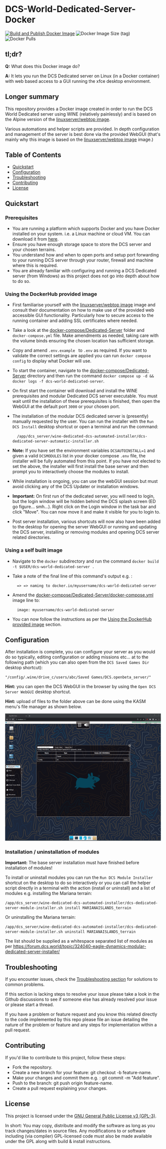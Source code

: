 # DCS-World-Dedicated-Server-Docker

[![Build and Publish Docker Image](https://github.com/Aterfax/DCS-World-Dedicated-Server-Docker/actions/workflows/docker-publish.yml/badge.svg)](https://github.com/Aterfax/DCS-World-Dedicated-Server-Docker/actions/workflows/docker-publish.yml)
![Docker Image Size (tag)](https://img.shields.io/docker/image-size/aterfax/dcs-world-dedicated-server/latest)
![Docker Pulls](https://img.shields.io/docker/pulls/aterfax/dcs-world-dedicated-server)

## **tl;dr?**

**Q:** What does this Docker image do? 

**A:** It lets you run the DCS Dedicated server on Linux (in a Docker container) with web based access to a GUI running the xfce desktop environment.

## Longer summary

This repository provides a Docker image created in order to run the DCS World Dedicated server using WINE (relatively painlessly) and is based on the Alpine version of the [linuxserver/webtop image](https://docs.linuxserver.io/images/docker-webtop). 

Various automations and helper scripts are provided. In depth configuration and management of the server is best done via the provided WebGUI (that's mainly why this image is based on the [linuxserver/webtop image](https://docs.linuxserver.io/images/docker-webtop) image.)

## Table of Contents

- [Quickstart](#Quickstart)
- [Configuration](#Configuration)
- [Troubleshooting](#Troubleshooting)
- [Contributing](#Contributing)
- [License](#License)

## Quickstart

### Prerequisites

* You are running a platform which supports Docker and you have Docker installed on your system. i.e. a Linux machine or cloud VM. You can download it from [here](https://www.docker.com/get-started).
* Ensure you have enough storage space to store the DCS server and your chosen terrains.
* You understand how and when to open ports and setup port forwarding to your running DCS server through your router, firewall and machine where this is required.
* You are already familiar with configuring and running a DCS Dedicated server (from Windows) as this project does not go into depth about how to do so.

### Using the DockerHub provided image

* First familiarise yourself with the [linuxserver/webtop image](https://docs.linuxserver.io/images/docker-webtop) image and consult their documentation on how to make use of the provided web accessible GUI functionality. Particularly how to secure access to the running container and adding SSL certificates where needed.
* Take a look at the [docker-compose/Dedicated-Server](docker-compose/Dedicated-Server/) folder and ``docker-compose.yml`` file. Make amendments as needed, taking care with the volume binds ensuring the chosen location has sufficient storage.
* Copy and amend ``.env.example `` to ``.env`` as required. If you want to validate the correct settings are applied you can run ``docker compose config`` to display what Docker will use.
* To start the container, navigate to the [docker-compose/Dedicated-Server](docker-compose/Dedicated-Server/) directory and then run the command ``docker compose up -d && docker logs -f dcs-world-dedicated-server``.
* On first start the container will download and install the WINE prerequisites and modular Dedicated DCS server executable. You must wait until the installation of these prerequisites is finished, then open the WebGUI at the default port ``3000`` or your chosen port.
* The installation of the modular DCS dedicated server is (presently) manually requested by the user. You can run the installer with the ``Run DCS Install`` desktop shortcut or open a terminal and run the command:
        
        /app/dcs_server/wine-dedicated-dcs-automated-installer/dcs-dedicated-server-automatic-installer.sh 

* **Note:** If you have set the environment variables ``DCSAUTOINSTALL=1`` and given a valid ``DCSMODULES`` list in your docker compose ``.env`` file, the installer will be fully automated from this point. If you have not elected to set the above, the installer will first install the base server and then prompt you to interactively choose the modules to install. 
* While installation is ongoing, you can use the webGUI session but must avoid clicking any of the DCS Updater or installation windows.
* **Important:** On first run of the dedicated server, you will need to login, but the login window will be hidden behind the DCS splash screen (ED go figure... smh...). Right click on the Login window in the task bar and click "Move". You can now move it and make it visible for you to login to.
* Post server installation, various shortcuts will now also have been added to the desktop for opening the server WebGUI or running and updating the DCS server, installing or removing modules and opening DCS server related directories.

### Using a self built image

* Navigate to the ``docker`` subdirectory and run the command ``docker build -t $USER/dcs-world-dedicated-server .``
* Take a note of the final line of this command's output e.g. :

        => => naming to docker.io/myusername/dcs-world-dedicated-server

* Amend the [docker-compose/Dedicated-Server/docker-compose.yml](docker-compose/Dedicated-Server/docker-compose.yml) image line to: 
  
        image: myusername/dcs-world-dedicated-server

* You can now follow the instructions as per the [Using the DockerHub provided image](#Using-the-DockerHub-provided-image) section.

## Configuration

After installation is complete, you can configure your server as you would do so typically, editing configuration or adding missions etc... at to the following path (which you can also open from the ``DCS Saved Games Dir`` desktop shortcut):

    "/config/.wine/drive_c/users/abc/Saved Games/DCS.openbeta_server/"

**Hint:** you can open the DCS WebGUI in the browser by using the ``Open DCS Server WebGUI`` desktop shortcut.

**Hint:** upload of files to the folder above can be done using the KASM menu's file manager as shown below.

![KASM File manager screenshot](assets/images/kasm-file-manager.png "KASM File manager screenshot")

### Installation / uninstallation of modules

**Important:** The base server installation must have finished before installation of modules!

To install or uninstall modules you can run the ``Run DCS Module Installer`` shortcut on the desktop to do so interactively or you can call the helper script directly in a terminal with the action (install or uninstall) and a list of modules e.g. installing the Mariana terrain:

    /app/dcs_server/wine-dedicated-dcs-automated-installer/dcs-dedicated-server-module-installer.sh install MARIANAISLANDS_terrain

Or uninstalling the Mariana terrain:

    /app/dcs_server/wine-dedicated-dcs-automated-installer/dcs-dedicated-server-module-installer.sh uninstall MARIANAISLANDS_terrain

The list should be supplied as a whitespace separated list of modules as per https://forum.dcs.world/topic/324040-eagle-dynamics-modular-dedicated-server-installer/


## Troubleshooting

If you encounter issues, check the [Troubleshooting section](TROUBLESHOOTING.md)  for solutions to common problems.

If this section is lacking steps to resolve your issue please take a look in the Github discussions to see if someone else has already resolved your issue or 
please start a thread.

If you have a problem or feature request and you know this related directly to the code implemented by this repo please file an issue detailing the nature of the problem or feature and any steps for implementation within a pull request.

## Contributing

If you'd like to contribute to this project, follow these steps:

* Fork the repository.
* Create a new branch for your feature: git checkout -b feature-name.
* Make your changes and commit them e.g. : git commit -m "Add feature".
* Push to the branch: git push origin feature-name.
* Create a pull request explaining your changes.

## License

This project is licensed under the [GNU General Public License v3 (GPL-3)](https://www.tldrlegal.com/license/gnu-general-public-license-v3-gpl-3).

In short: You may copy, distribute and modify the software as long as you track changes/dates in source files. Any modifications to or software including (via compiler) GPL-licensed code must also be made available under the GPL along with build & install instructions.
